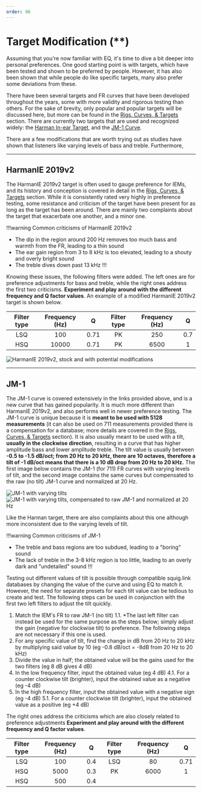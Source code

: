 ```yaml
---
order: 96
---
```

# Target Modification (\*\*)

Assuming that you're now familiar with EQ, it's time to dive a bit deeper into personal preferences. One good starting point is with targets, which have been tested and shown to be preferred by people. However, it has also been shown that while people do like specific targets, many also prefer some deviations from these. 

There have been several targets and FR curves that have been developed throughout the years, some with more validity and rigorous testing than others. For the sake of brevity, only popular and popular targets will be discussed here, but more can be found in the [Rigs, Curves, & Targets](https://4ciemg.github.io/IEM-EQ-Guide/rigs-curves-targets/) section. There are currently two targets that are used and recognized widely: the [Harman In-ear Target](https://4ciemg.github.io/IEM-EQ-Guide/rigs-curves-targets/#harman-in-ear-target-711--5128), and the [JM-1 Curve](https://4ciemg.github.io/IEM-EQ-Guide/rigs-curves-targets/#%CE%B4-and-jm-1-curve-711--5128). 

There are a few modifications that are worth trying out as studies have shown that listeners like varying levels of bass and treble. Furthermore, 

***
## HarmanIE 2019v2

The HarmanIE 2019v2 target is often used to gauge preference for IEMs, and its history and conception is covered in detail in the [Rigs, Curves, & Targets](https://4ciemg.github.io/IEM-EQ-Guide/rigs-curves-targets/#harman-in-ear-target-711--5128) section. While it is consistently rated very highly in preference testing, some resistance and criticism of the target have been present for as long as the target has been around. There are mainly two complaints about the target that exacerbate one another, and a minor one.

!!!warning Common criticisms of HarmanIE 2019v2
- The dip in the region around 200 Hz removes too much bass and warmth from the FR, leading to a thin sound
- The ear gain region from 3 to 8 kHz is too elevated, leading to a shouty and overly bright sound
- The treble dives down past 13 kHz
!!!

Knowing these issues, the following filters were added. The left ones are for preference adjustments for bass and treble, while the right ones address the first two criticisms. **Experiment and play around with the different frequency and Q factor values**. An example of a modified HarmanIE 2019v2 target is shown below.

Filter type | Frequency (Hz) | Q | Filter type | Frequency (Hz) | Q |
:-:|:-:|:-:|:-:|:-:|:-:|
LSQ | 100 | 0.71 | PK | 250 | 0.7 |
HSQ | 10000 | 0.71 | PK | 6500 | 1 |

![HarmanIE 2019v2, stock and with potential modifications](https://i.postimg.cc/7ZdyqC55/Harman-Modification.png)

***
## JM-1

The JM-1 curve is covered extensively in the links provided above, and is a new curve that has gained popularity. It is much more different than HarmanIE 2019v2, and also performs well in newer preference testing. The JM-1 curve is unique because it is **meant to be used with 5128 measurements** (it can also be used on 711 measurements provided there is a compensation for a database; more details are covered in the [Rigs, Curves, & Targets](https://4ciemg.github.io/IEM-EQ-Guide/rigs-curves-targets/#%CE%B4-and-jm-1-curve-711--5128) section).
It is also usually meant to be used with a tilt, **usually in the clockwise direction**, resulting in a curve that has higher amplitude bass and lower amplitude treble. The tilt value is usually between **-0.5 to -1.5 dB/oct; from 20 Hz to 20 kHz, there are 10 octaves, therefore a tilt of -1 dB/oct means that there is a 10 dB drop from 20 Hz to 20 kHz.** The first image below contains the JM-1 (for 711) FR curves with varying levels of tilt, and the second image contains the same curves but compensated to the raw (no tilt) JM-1 curve and normalized at 20 Hz.

![JM-1 with varying tilts](https://i.postimg.cc/brcXk4xp/JM-1-Normal.png)
![JM-1 with varying tilts, compensated to raw JM-1 and normalized at 20 Hz](https://i.postimg.cc/rFTXmXy9/JM-1-Comp.png)

Like the Harman target, there are also complaints about this one although more inconsistent due to the varying levels of tilt.

!!!warning Common criticisms of JM-1
- The treble and bass regions are too subdued, leading to a "boring" sound
- The lack of treble in the 3-8 kHz region is too little, leading to an overly dark and "undetailed" sound
!!!

Testing out different values of tilt is possible through compatible squig.link databases by changing the value of the curve and using EQ to match it. However, the need for separate presets for each tilt value can be tedious to create and test. The following steps can be used in conjunction with the first two left filters to adjust the tilt quickly. 


1. Match the IEM's FR to raw JM-1 (no tilt)
 1.1. *The last left filter can instead be used for the same purpose as the steps below; simply adjust the gain (negative for clockwise tilt) to preference. The following steps are not necessary if this one is used.
2. For any specific value of tilt, find the change in dB from 20 Hz to 20 kHz by multiplying said value by 10 (eg -0.8 dB/oct = -8dB from 20 Hz to 20 kHz)
3. Divide the value in half; the obtained value will be the gains used for the two filters (eg 8 dB gives 4 dB)
4. In the low frequency filter, input the obtained value (eg 4 dB)
 4.1. For a counter clockwise tilt (brighter), input the obtained value as a negative (eg -4 dB)
5. In the high frequency filter, input the obtained value with a negative sign (eg -4 dB)
 5.1. For a counter clockwise tilt (brighter), input the obtained value as a positive (eg +4 dB)
   

The right ones address the criticisms which are also closely related to preference adjustments  **Experiment and play around with the different frequency and Q factor values**. 

Filter type | Frequency (Hz) | Q | Filter type | Frequency (Hz) | Q |
:-:|:-:|:-:|:-:|:-:|:-:|
LSQ | 100 | 0.4 | LSQ | 80 | 0.71 |
HSQ | 5000 | 0.3 | PK | 6000 | 1 |
HSQ | 500 | 0.4 |  |  |  |





 
